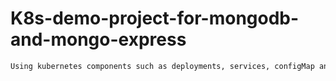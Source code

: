 # K8s-demo-project-for-mongodb-and-mongo-express
```bash
Using kubernetes components such as deployments, services, configMap and secret, this is a demo project for exposing mongo-express application by an external ip-address and connecting it to mongodb by internal service.
```
